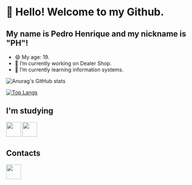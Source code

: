 # 👋 Hello! Welcome to my Github.
## My name is Pedro Henrique and my nickname is "PH"!

- 😄 My age: 19.
- 🔭 I’m currently working on Dealer Shop.
- 🌱 I’m currently learning information systems.

![Anurag's GitHub stats](https://github-readme-stats.vercel.app/api?username=PedrohgdSantos&show_icons=true&theme=vision-friendly-dark)

[![Top Langs](https://github-readme-stats.vercel.app/api/top-langs/?username=PedrohgdSantos&theme=vision-friendly-dark)](https://github.com/PedrohgdSantos/github-readme-stats)


## I'm studying
<img loading="lazy" src="https://cdn.jsdelivr.net/gh/devicons/devicon@latest/icons/javascript/javascript-original.svg" width="40" height="40" /> <img loading="lazy" src="https://cdn.jsdelivr.net/gh/devicons/devicon@latest/icons/python/python-original.svg" width="40" height="40"/>

          


## Contacts
<div>
<a href="https://www.linkedin.com/in/pedro-henrique-s-b75396298/" target="_blank"><img loading="lazy" src="https://cdn.jsdelivr.net/gh/devicons/devicon@latest/icons/linkedin/linkedin-original.svg" target="_blank" width="40" height="40"></a>
